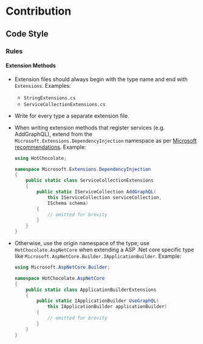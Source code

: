 # Contribution

## Code Style

### Rules

#### Extension Methods

- Extension files should always begin with the type name and end with `Extensions`.
  Examples:
  - `StringExtensions.cs`
  - `ServiceCollectionExtensions.cs`
- Write for every type a separate extension file.
- When writing extension methods that register services (e.g. AddGraphQL), extend from the `Microsoft.Extensions.DependencyInjection` namespace as per [Microsoft recommendations](https://docs.microsoft.com/en-us/aspnet/core/fundamentals/dependency-injection#overview-of-dependency-injection).
  Example:

  ```csharp
  using HotChocolate;

  namespace Microsoft.Extensions.DependencyInjection
  {
      public static class ServiceCollectionExtensions
      {
          public static IServiceCollection AddGraphQL(
              this IServiceCollection serviceCollection,
              ISchema schema)
          {
              // omitted for brevity
          }
      }
  }
  ```

- Otherwise, use the origin namespace of the type; use `HotChocolate.AspNetCore` when extending a ASP .Net core specific type like `Microsoft.AspNetCore.Builder.IApplicationBuilder`.
  Example:

  ```csharp
  using Microsoft.AspNetCore.Builder;

  namespace HotChocolate.AspNetCore
  {
      public static class ApplicationBuilderExtensions
      {
          public static IApplicationBuilder UseGraphQL(
              this IApplicationBuilder applicationBuilder)
          {
              // omitted for brevity
          }
      }
  }
  ```
